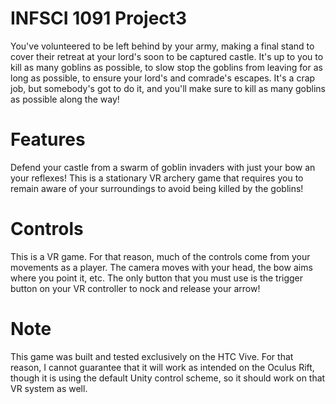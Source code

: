 # INFSCI 1091 Project3
You've volunteered to be left behind by your army, making a final stand to cover their retreat at your lord's soon to be captured castle. It's up to you to kill as many goblins as possible, to slow stop the goblins from leaving for as long as possible, to ensure your lord's and comrade's escapes. It's a crap job, but somebody's got to do it, and you'll make sure to kill as many goblins as possible along the way!

# Features
Defend your castle from a swarm of goblin invaders with just your bow an your reflexes! This is a stationary VR archery game that requires you to remain aware of your surroundings to avoid being killed by the goblins!

# Controls
This is a VR game. For that reason, much of the controls come from your movements as a player. The camera moves with your head, the bow aims where you point it, etc. The only button that you must use is the trigger button on your VR controller to nock and release your arrow!

# Note
This game was built and tested exclusively on the HTC Vive. For that reason, I cannot guarantee that it will work as intended on the Oculus Rift, though it is using the default Unity control scheme, so it should work on that VR system as well.
